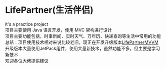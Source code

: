 # LifePartner(生活伴侣)
it's a practice project  
项目主要使用 Java 语言开发，使用 MVC 架构进行设计  
项目主要功能包括，时事新闻、实时天气、万年历、快递查询等生活中常用的功能
总结：项目使用技术相对来说比较老旧，现正在开发升级版本[LifePartnerMVVM](https://github.com/MuppetWizard/LifePartnerMVVM)  
升级版本大量使用JetPack组件，使用大量新技术，虽然功能不多，但主要是学习新技术  
欢迎各位大佬提供建议
